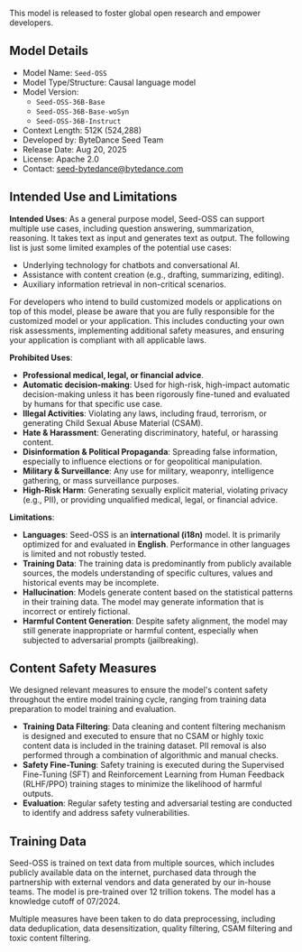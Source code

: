 This model is released to foster global open research and empower developers.

## Model Details
- Model Name: `Seed-OSS`
- Model Type/Structure: Causal language model
- Model Version:
    - `Seed-OSS-36B-Base`
    - `Seed-OSS-36B-Base-woSyn`
    - `Seed-OSS-36B-Instruct`
- Context Length: 512K (524,288)
- Developed by: ByteDance Seed Team
- Release Date: Aug 20, 2025
- License: Apache 2.0
- Contact: [seed-bytedance@bytedance.com](mailto:seed-bytedance@bytedance.com)  

## Intended Use and  Limitations
**Intended Uses**:
As a general purpose model, Seed-OSS can support multiple use cases, including question answering, summarization, reasoning. It takes text as input and generates text as output. The following list is just some limited examples of the potential use cases:
  - Underlying technology for chatbots and conversational AI.
  - Assistance with content creation (e.g., drafting, summarizing, editing).
  - Auxiliary information retrieval in non-critical scenarios.

For developers who intend to build customized models or applications on top of this model, please be aware that you are fully responsible for the customized model or your application. This includes conducting your own risk assessments, implementing additional safety measures, and ensuring your application is compliant with all applicable laws.

**Prohibited Uses**:
  - **Professional medical, legal, or financial advice**. 
  - **Automatic decision-making**:  Used for high-risk, high-impact automatic decision-making unless it has been rigorously fine-tuned and evaluated by humans for that specific use case.
  - **Illegal Activities**: Violating any laws, including fraud, terrorism, or generating Child Sexual Abuse Material (CSAM).
  - **Hate & Harassment**: Generating discriminatory, hateful, or harassing content.
  - **Disinformation & Political Propaganda**: Spreading false information, especially to influence elections or for geopolitical manipulation.
  - **Military & Surveillance**: Any use for military, weaponry, intelligence gathering, or mass surveillance purposes.
  - **High-Risk Harm**: Generating sexually explicit material, violating privacy (e.g., PII), or providing unqualified medical, legal, or financial advice.

**Limitations**:
  - **Languages**: Seed-OSS is an **international (i18n)** model. It is primarily optimized for and evaluated in **English**. Performance in other languages is limited and not robustly tested.
  - **Training Data**: The training data is predominantly from publicly available sources, the models understanding of specific cultures, values and historical events may be incomplete.
  - **Hallucination**: Models generate content based on the statistical patterns in their training data. The model may generate information that is incorrect or entirely fictional. 
  - **Harmful Content Generation**: Despite safety alignment, the model may still generate inappropriate or harmful content, especially when subjected to adversarial prompts (jailbreaking).

## Content Safety Measures
We designed relevant measures to ensure the model's content safety throughout the entire model training cycle, ranging from training data preparation to model training and evaluation.
- **Training Data Filtering**: Data cleaning and content filtering mechanism is designed and executed to ensure that no CSAM or highly toxic content data is included in the training dataset. PII removal is also performed through a combination of algorithmic and manual checks. 
- **Safety Fine-Tuning**: Safety training is executed during the  Supervised Fine-Tuning (SFT) and Reinforcement Learning from Human Feedback (RLHF/PPO) training stages to minimize the likelihood of harmful outputs. 
- **Evaluation**: Regular safety testing and adversarial testing are conducted to identify and address safety vulnerabilities.

## Training Data
Seed-OSS is trained on text data from multiple sources, which includes publicly available data on the internet, purchased data through the partnership with external vendors and data generated by our in-house teams. The model is pre-trained over 12 trillion tokens. The model has a knowledge cutoff of 07/2024.

Multiple measures have been taken to do data preprocessing, including data deduplication, data desensitization, quality filtering, CSAM filtering and toxic content filtering.